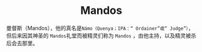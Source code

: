 <center><h1>Mandos</h1></center>

曼督斯（Mandos），他的真名是`Námo（Quenya；IPA：“ Ordainer”或“ Judge”）`，但后来因其神圣的 `Mandos`礼堂而被精灵们称为 `Mandos` ，由他主持，以及精灵被杀后会去那里。

